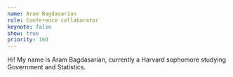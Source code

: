 ```yaml
---
name: Aram Bagdasarian
role: Conference collaborator
keynote: false
show: true
priority: 160
---
```


Hi! My name is Aram Bagdasarian, currently a Harvard sophomore studying Government and Statistics.
